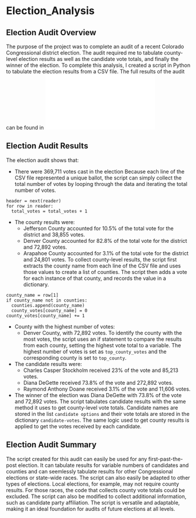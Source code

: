 # Election_Analysis
## Election Audit Overview
The purpose of the project was to complete an audit of a recent Colorado Congressional district election. The audit required me to tabulate county-level election results as well as the candidate vote totals, and finally the winner of the election. To complete this analysis, I created a script in Python to tabulate the election results from a CSV file. The full results of the audit can be found in ![election_analysis](analysis/election_analysis.txt)
## Election Audit Results
The election audit shows that:
- There were 369,711 votes cast in the election
Because each line of the CSV file represented a unique ballot, the script can simply collect the total number of votes by looping through the data and iterating the total number of votes. 
```
header = next(reader)
for row in reader:
  total_votes = total_votes + 1
  ```
- The county results were:
  - Jefferson County accounted for 10.5% of the total vote for the district and 38,855 votes.
  - Denver County accounted for 82.8% of the total vote for the district and 72,892 votes.
  - Arapahoe County accounted for 3.1% of the total vote for the district and 24,801 votes.
To collect county-level results, the script first extracts the county name from each line of the CSV file and uses those values to create a list of counties. The script then adds a vote for each instance of that county, and records the value in a dictionary.
```
county_name = row[1]
if county_name not in counties:
  counties.append(county_name)
  county_votes[county_name] = 0
county_votes[county_name] += 1
```
- County with the highest number of votes:
  - Denver County, with 72,892 votes.
To identify the county with the most votes, the script uses an if statement to compare the results from each county, setting the highest vote total to a variable. The highest number of votes is set as ```top_county_votes``` and the corresponding county is set to ```top_county```.
- The candidate results were:
  - Charles Casper Stockholm received 23% of the vote and 85,213 votes.
  - Diana DeGette received 73.8% of the vote and 272,892 votes.
  - Raymond Anthony Doane received 3.1% of the vote and 11,606 votes.
- The winner of the election was Diana DeGette with 73.8% of the vote and 72,892 votes.
The script tabulates candidate results with the same method it uses to get county-level vote totals. Candidate names are stored in the list ```candidate options``` and their vote totals are stored in the dictionary ```candidate-votes```. The same logic used to get county results is applied to get the votes received by each candidate.

## Election Audit Summary
The script created for this audit can easily be used for any first-past-the-post election. It can tabulate results for variable numbers of candidates and counties and can seemlessly tabulate results for other Congressional elections or state-wide races. The script can also easily be adapted to other types of elections. Local elections, for example, may not require county results. For those races, the code that collects county vote totals could be excluded. The script can also be modified to collect additional information, such as candidate party affiliation. The script is versatile and adaptable, making it an ideal foundation for audits of future elections at all levels.
